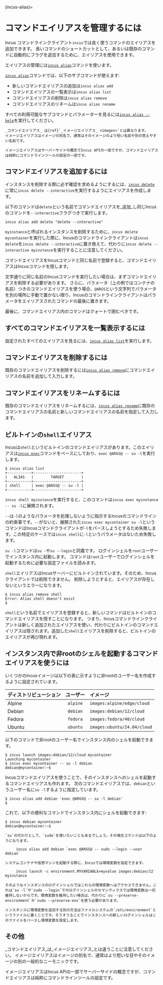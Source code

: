 (incus-alias)=
# コマンドエイリアスを管理するには

Incus コマンドラインクライアント`incus`では良く使うコマンドのエイリアスを追加できます。
長いコマンドのショートカットとして、あるいは既存のコマンドに自動的にフラグを追加するために、エイリアスを使用できます。

エイリアスの管理には[`incus alias`](incus_alias.md)コマンドを使います。

[`incus alias`](incus_alias.md)コマンドでは、以下のサブコマンドが使えます:

- 新しいコマンドエイリアスの追加は`incus alias add`
- コマンドエイリアスの一覧表示は`incus alias list`
- コマンドエイリアスの削除は`incus alias remove`
- コマンドエイリアスのリネームは`incus alias rename`

すべての利用可能なサブコマンドとパラメーターを見るには[`incus alias --help`](incus_alias.md)を実行してください。

```{note}
_コマンドエイリアス_ は{ref}`_イメージエイリアス_ <images>`とは異なります。
イメージエイリアスはイメージの別名で、通常はそのイメージのより短い名前や別の覚えやすい名前です。

イメージエイリアスはサーバーサイドの概念でIncus APIの一部ですが、コマンドエイリアスは純粋にコマンドラインツールの設定の一部です。
```

## コマンドエイリアスを追加するには

インスタンスを削除する際に必ず確認を求めるようにするには、[`incus delete`](incus_delete.md)に常に`incus delete --interactive`を実行するようにエイリアスを作成します。

以下のコマンドは`delete`という名前でコマンドエイリアスを_追加_し同じIncusのコマンドを`--interactive`フラグつきで実行します。

    incus alias add delete "delete --interactive"

`myinstance`と呼ばれるインスタンスを削除するために、`incus delete mycontainer`を実行した際に、Incusのコマンドラインクライアントは`incus delete`を`incus delete --interactive`に置き換えて、代わりに`incus delete --interactive myinstance`を実行することに注意してください。

コマンドエイリアスをIncusコマンドと同じ名前で登録すると、コマンドエイリアスはIncusコマンドを隠します。

文字通りに同じ名前のIncusコマンドを実行したい場合は、まずコマンドエイリアスを削除する必要があります。
さらに、パラメータ（上の例ではコンテナの名前）つきのコマンドエイリアスを使う場合、`@ARGS`という文字列でパラメータを別の場所に手動で置かない限り、Incusのコマンドラインクライアントはパラメータをエイリアスされたコマンドの最後に置きます。

最後に、コマンドエイリアス内のコマンドはクォートで囲むべきです。

## すべてのコマンドエイリアスを一覧表示するには

設定されたすべてのエイリアスを見るには、[`incus alias list`](incus_alias_list.md)を実行します。

## コマンドエイリアスを削除するには

既存のコマンドエイリアスを削除するには[`incus alias remove`](incus_alias_remove.md)にコマンドエイリアスの名前を追加して入力します。

## コマンドエイリアスをリネームするには

既存のコマンドエイリアスをリネームするには、[`incus alias rename`](incus_alias_rename.md)に既存のコマンドエイリアスの名前と新しいコマンドエイリアスの名前を指定して入力します。

## ビルトインの`shell`エイリアス

Incusは`shell`というビルトインのコマンドエイリアスがあります。このエイリアスは[`incus exec`](incus_exec.md)コマンドをベースにしており、`exec @ARGS@ -- su -l`を実行します。

```
$ incus alias list
+-----------+----------------------+
|   ALIAS   |        TARGET        |
+-----------+----------------------+
| shell     | exec @ARGS@ -- su -l |
+-----------+----------------------+
```

`incus shell myinstance`を実行すると、このコマンドは`incus exec myinstance -- su -l`に展開されます。

`--`は`-l`のようなパラメータを処理しないように指示するIncusのコマンドラインの約束事です。`--`がないと、展開された`incus exec mycontainer su -l`というコマンドはIncusコマンドクライアントが`-l`をパースしようとするため失敗します。この特定のケースでは`incus shell`に`-l`というパラメータはないため失敗します。

`su -l`コマンドは`su -`や`su --login`と同義です。
ログインシェルを`root`ユーザーでインスタンス内に起動します。
コマンドは`root`ユーザーでログインシェルを起動するために必要な設定ファイルを読みます。

`shell`エイリアスはIncusサーバーにビルトインされています。そのため、Incusクライアントでは削除できません。
削除しようとすると、エイリアスが存在しないというエラーになります。

```
$ incus alias remove shell
Error: Alias shell doesn't exist
$
```

`shell`という名前でエイリアスを登録すると、新しいコマンドはビルトインのコマンドエイリアスを隠すことになります。
つまり、Incusコマンドラインクライアントは新しく追加されたエイリアスを使い、代わりにビルトインのコマンドエイリアスは隠されます。追加した`shell`エイリアスを削除すると、ビルトインのエイリアスが再び現れます。

## インスタンス内で非rootのシェルを起動するコマンドエイリアスを使うには

いくつかのIncusイメージは以下の表に示すように非rootのユーザー名を作成するように設定されています。

| ディストリビューション          | ユーザー         | イメージ |
| :----------- | :--------------: | :----------- |
| Alpine | `alpine` | `images:alpine/edge/cloud` |
| Debian | `debian` | `images:debian/12/cloud` |
| Fedora | `fedora` | `images:fedora/40/cloud` |
| Ubuntu | `ubuntu` | `images:ubuntu/24.04/cloud` |

以下のコマンドで非rootのユーザー名でインスタンス内のシェルを起動できます。

```
$ incus launch images:debian/12/cloud mycontainer
Launching mycontainer
$ incus exec mycontainer -- su -l debian
debian@mycontainer:~$
```

Incusコマンドエイリアスを使うことで、そのインスタンスへのシェルを起動するコマンドエイリアスも作れます。
次のコマンドエイリアスでは、`debian`というユーザー名に`su -l`するように指定しています。

```
$ incus alias add debian 'exec @ARGS@ -- su -l debian'
$
```

これで、以下の便利なコマンドでインスタンス内にシェルを起動できます:

```
$ incus debian mycontainer
debian@mycontainer:~$
```

```{note}
`su`の代わりとして、`sudo`を使いたいこともあるでしょう。その場合コマンドは以下のようになります。

     incus alias add debian `exec @ARGS@ -- sudo --login --user debian`
```

```{note}
システムコンテナや仮想マシンを起動する際に、Incusでは環境変数を指定できます。

     incus launch -c environment.MYVARIABLE=myvalue images:debian/12 myinstance

そのようなインスタンスのログインシェルではこれらの環境変数へはアクセスできません。これは`su -l`や`sudo --login`でのログインシェルのセマンティクスでは環境変数は一切維持しないからです。環境変数を維持したい場合は、代わりに`su --preserve-environment`か`sudo --preserve-env`を使う必要があります。

インスタンスに環境変数を追加する別の方法はファイルシステムの`/etc/environment`というファイルに書くことです。そうすうることでインスタンスへの新しいログインシェルはこのファイルをパースし環境変数を設定します。
```

## その他

_コマンドエイリアス_は_イメージエイリアス_とは違うことに注意してください。
イメージエイリアスはイメージの別名で、通常はより短いな目やそのイメージの別の一般的なニーモニックです。

イメージエイリアスはIncus APIの一部でサーバーサイドの概念ですが、コマンドエイリアスは純粋にコマンドラインツールの設定です。
